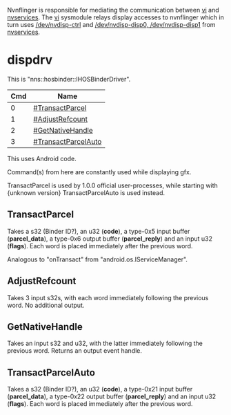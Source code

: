 Nvnflinger is responsible for mediating the communication between
[vi](Display%20services.md "wikilink") and
[nvservices](NV%20services.md "wikilink"). The
[vi](Display%20services.md "wikilink") sysmodule relays display accesses
to nvnflinger which in turn uses
[/dev/nvdisp-ctrl](NV%20services#.2Fdev.2Fnvdisp-ctrl.md##.2Fdev.2Fnvdisp-ctrl "wikilink")
and [/dev/nvdisp-disp0,
/dev/nvdisp-disp1](NV%20services#.2Fdev.2Fnvdisp-disp0.2C%20.2Fdev.2Fnvdisp-disp1.md##.2Fdev.2Fnvdisp-disp0.2C_.2Fdev.2Fnvdisp-disp1 "wikilink")
from [nvservices](NV%20services.md "wikilink").

# dispdrv

This is "nns::hosbinder::IHOSBinderDriver".

| Cmd | Name                                                   |
| --- | ------------------------------------------------------ |
| 0   | [\#TransactParcel](#TransactParcel "wikilink")         |
| 1   | [\#AdjustRefcount](#AdjustRefcount "wikilink")         |
| 2   | [\#GetNativeHandle](#GetNativeHandle "wikilink")       |
| 3   | [\#TransactParcelAuto](#TransactParcelAuto "wikilink") |

This uses Android code.

Command(s) from here are constantly used while displaying gfx.

TransactParcel is used by 1.0.0 official user-processes, while starting
with {unknown version} TransactParcelAuto is used instead.

## TransactParcel

Takes a s32 (Binder ID?), an u32 (**code**), a type-0x5 input buffer
(**parcel\_data**), a type-0x6 output buffer (**parcel\_reply**) and an
input u32 (**flags**). Each word is placed immediately after the
previous word.

Analogous to "onTransact" from "android.os.IServiceManager".

## AdjustRefcount

Takes 3 input s32s, with each word immediately following the previous
word. No additional output.

## GetNativeHandle

Takes an input s32 and u32, with the latter immediately following the
previous word. Returns an output event handle.

## TransactParcelAuto

Takes a s32 (Binder ID?), an u32 (**code**), a type-0x21 input buffer
(**parcel\_data**), a type-0x22 output buffer (**parcel\_reply**) and an
input u32 (**flags**). Each word is placed immediately after the
previous word.
